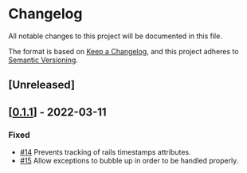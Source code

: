 # Changelog
All notable changes to this project will be documented in this file.

The format is based on [Keep a Changelog](https://keepachangelog.com/en/1.0.0/),
and this project adheres to [Semantic Versioning](https://semver.org/spec/v2.0.0.html).

## \[Unreleased\]

## \[[0.1.1](https://github.com/mkiroshdz/active_record-journal/compare/v0.1.0...v0.1.1)\] - 2022-03-11
### Fixed
- [#14](https://github.com/mkiroshdz/active_record-journal/pull/14) Prevents tracking of rails timestamps attributes.
- [#15](https://github.com/mkiroshdz/active_record-journal/pull/15) Allow exceptions to bubble up in order to be handled properly.